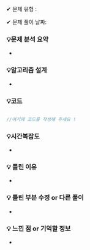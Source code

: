 ✔ 문제 유형 : 

✔ 문제 풀이 날짜: 

### 💡****문제 분석 요약****

- 

### 💡****알고리즘 설계****

- 

### 💡코드

```javascript

//여기에 코드를 작성해 주세요 !

```

### 💡시간복잡도

- 

### 💡 틀린 이유

- 

### 💡 틀린 부분 수정 or 다른 풀이

- 

### 💡 느낀 점 or 기억할 정보

- 
